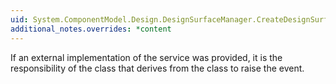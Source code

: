 ```yaml
---
uid: System.ComponentModel.Design.DesignSurfaceManager.CreateDesignSurface(System.IServiceProvider)
additional_notes.overrides: *content
---
```


<p>If an external implementation of the service was provided, it is the responsibility of the class that derives from the <xref href="System.ComponentModel.Design.DesignSurfaceManager"></xref> class to raise the <xref href="System.ComponentModel.Design.IDesignerEventService.DesignerCreated"></xref> event.</p>


